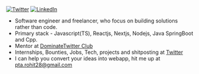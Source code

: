 </div>
<a href="https://twitter.com/whyrohitwhy" target="__blank"><img src="https://img.shields.io/twitter/follow/whyrohitwhy?style=social" alt="Twitter"></a>
<a href="www.linkedin.com/in/rohit-gupta28" target="_blank"><img src="https://img.shields.io/badge/LinkedIn-%230077B5.svg?&style=flat-square&logo=linkedin&logoColor=white" alt="LinkedIn"></a>
</a>
<br>

- Software engineer and freelancer, who focus on building solutions rather than code.
- Primary stack - Javascript(TS), Reactjs, Nextjs, Nodejs, Java SpringBoot and Cpp.
- Mentor at [DominateTwitter Club](https://twitter.com/dominateXclub)
- Internships, Bounties, Jobs, Tech, projects and shitposting at [Twitter](https://twitter.com/whyrohitwhy)
- I can help you convert your ideas into webapp, hit me up at [pta.rohit28@gmail.com](mailto:pta.rohit28@gmail.com)
